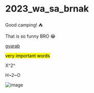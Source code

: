 # 2023_wa_sa_brnak
Good camping! :tent:

That is so funny BRO :joy:

[gyarab](https://www.gyarab.cz/)

<mark>very important words</mark>

X^2^

H~2~O

![image](https://imagebox.cz.osobnosti.cz/foto/ales-bejr/ales-bejr.jpg)

